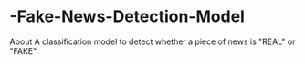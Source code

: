 # -Fake-News-Detection-Model
About A classification model to detect whether a piece of news is "REAL" or "FAKE".
